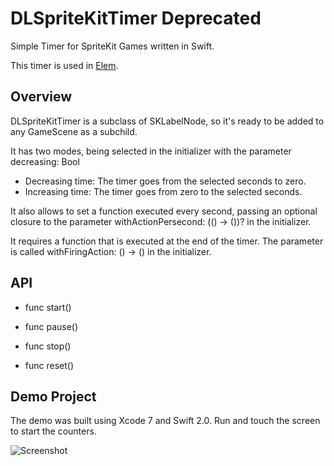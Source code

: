 # DLSpriteKitTimer **Deprecated**
Simple Timer for SpriteKit Games written in Swift.

This timer is used in [Elem](http://www.elem.rocks).

## Overview
DLSpriteKitTimer is a subclass of SKLabelNode, so it's ready to be added to any GameScene as a subchild.

It has two modes, being selected in the initializer with the parameter decreasing: Bool
* Decreasing time: The timer goes from the selected seconds to zero.
* Increasing time: The timer goes from zero to the selected seconds.

It also allows to set a function executed every second, passing an optional closure to the parameter withActionPersecond: (() -> ())? in the initializer.

It requires a function that is executed at the end of the timer. The parameter is called withFiringAction: () -> () in the initializer.

## API

- func start()

- func pause()

- func stop()

- func reset()

## Demo Project

The demo was built using Xcode 7 and Swift 2.0. Run and touch the screen to start the counters.

![Screenshot](http://i.imgur.com/NgzMxsp.png)
